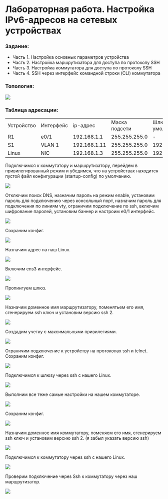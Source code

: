 #  Лабораторная работа. Настройка IPv6-адресов на сетевых устройствах


###  Задание:

+ Часть 1. Настройка основных параметров устройства
+ Часть 2. Настройка маршрутизатора для доступа по протоколу SSH
+ Часть 3. Настройка коммутатора для доступа по протоколу SSH
+ Часть 4. SSH через интерфейс командной строки (CLI) коммутатора




### Топология:

![](./imgs/tp.png)

### Таблица адресации:

<table>
<tr>
<td>Устройство</td>
<td>Интерфейс</td>
<td>ip-адрес</td>
<td>Маска подсети</td>
<td>Шлюз по умолчанию</td>
</tr>
 <tr>
        <td>R1</td>
        <td>e0/1</td>
		<td>192.168.1.1</td>
		<td>255.255.255.0</td>
		<td>-</td>
    </tr>
	<tr>
        <td>S1</td>
        <td>VLAN 1</td>
		<td>192.168.1.11</td>
		<td>255.255.255.0</td>
		<td>192.168.1.1</td>
    </tr>
		<tr>
        <td>Linux</td>
        <td>NIC</td>
		<td>192.168.1.3</td>
		<td>255.255.255.0</td>
		<td>192.168.1.1</td>
    </tr>
</table>


Подключимся к коммутатору и маршрутизатору, перейдем в привилегированный режим и убедимся, что на устройствах находится пустой файл конфигурации (startup-config) по умолчанию.

![](./imgs/1.png)

Отключим поиск DNS, назначим пароль на режим enable, установим пароль для подключению через консольный порт, назначим пароль для подключения по линиям vty, ограничим подключение по ssh, включим шифрование паролей, установим баннер и настроим e0/1 интерфейс.

![](./imgs/2.png)

Сохраним конфиг.

![](./imgs/2.1.png)

Назначим адрес на наш Linux.

![](./imgs/3.png)

Включим ens3 интерфейс.

![](./imgs/3.1.png)

Пропингуем шлюз.

![](./imgs/4.png)

Назначим доменное имя маршрутизатору, поменятьем его имя, сгенерируем ssh ключ и установим версию ssh 2.

![](./imgs/5.png)

Создадим учетку с максимальными привилегиями.

![](./imgs/5.1.png)

Ограничим подключение к устройству на протоколах ssh и telnet. Сохраним конфиг.

![](./imgs/5.2.png)

Подключимся к шлюзу через ssh с нашего Linux.

![](./imgs/6.png)

Выполним все теже самые настройки на нашем коммутаторе.

![](./imgs/7.png)

Сохраним конфиг.

![](./imgs/7.1.png)

Назначим доменное имя коммутатору, поменяем его имя, сгенерируем ssh ключ и установим версию ssh 2. (я забыл указать версию ssh)

![](./imgs/7.2.png)

Подключимся к коммутатору через ssh с нашего Linux.

![](./imgs/7.3.png)

Проверим подключение через Ssh к коммутатору через наш маршрутизатор.

![](./imgs/8.png)
